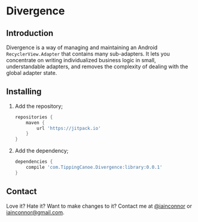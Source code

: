 # Divergence

## Introduction

Divergence is a way of managing and maintaining an Android `RecyclerView.Adapter` that contains many sub-adapters. It lets you concentrate on writing individualized business logic in small, understandable adapters, and removes the complexity of dealing with the global adapter state.

## Installing

1. Add the repository;

	``` groovy
	repositories {
		maven {
			url 'https://jitpack.io'
		}
	}
	```

2. Add the dependency;

	``` groovy
	dependencies {
		compile 'com.TippingCanoe.Divergence:library:0.0.1'
	}
	```

## Contact

Love it? Hate it? Want to make changes to it? Contact me at [@iainconnor](http://www.twitter.com/iainconnor) or
[iainconnor@gmail.com](mailto:iainconnor@gmail.com).